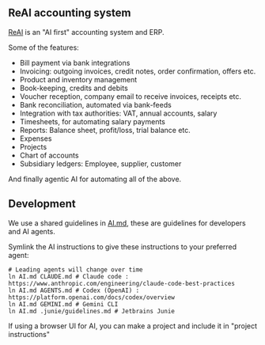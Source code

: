 ## ReAI accounting system

[ReAI](https://reai.no) is an "AI first" accounting system and ERP. 

Some of the features: 

* Bill payment via bank integrations
* Invoicing: outgoing invoices, credit notes, order confirmation, offers etc. 
* Product and inventory management
* Book-keeping, credits and debits
* Voucher reception, company email to receive invoices, receipts etc. 
* Bank reconciliation, automated via bank-feeds
* Integration with tax authorities: VAT, annual accounts, salary 
* Timesheets, for automating salary payments
* Reports: Balance sheet, profit/loss, trial balance etc.
* Expenses
* Projects 
* Chart of accounts 
* Subsidiary ledgers: Employee, supplier, customer

And finally agentic AI for automating all of the above. 

## Development 

We use a shared guidelines in [AI.md](AI.md), these are guidelines for developers and AI agents.

Symlink the AI instructions to give these instructions to your preferred agent: 

```shell
# Leading agents will change over time
ln AI.md CLAUDE.md # Claude code : https://www.anthropic.com/engineering/claude-code-best-practices
ln AI.md AGENTS.md # Codex (OpenAI) : https://platform.openai.com/docs/codex/overview
ln AI.md GEMINI.md # Gemini CLI
ln AI.md .junie/guidelines.md # Jetbrains Junie
```

If using a browser UI for AI, you can make a project and include it in "project instructions"